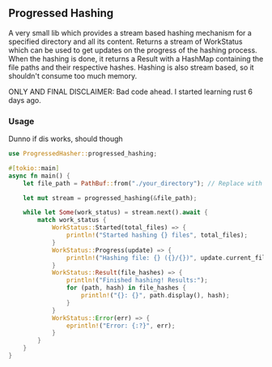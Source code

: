 ## Progressed Hashing

A very small lib which provides a stream based hashing mechanism for a specified directory and all its content.
Returns a stream of WorkStatus which can be used to get updates on the progress of the hashing process.
When the hashing is done, it returns a Result with a HashMap containing the file paths and their respective hashes.
Hashing is also stream based, so it shouldn't consume too much memory.

ONLY AND FINAL DISCLAIMER:
Bad code ahead.
I started learning rust 6 days ago.

### Usage
Dunno if dis works, should though
```rust
use ProgressedHasher::progressed_hashing;

#[tokio::main]
async fn main() {
    let file_path = PathBuf::from("./your_directory"); // Replace with your directory

    let mut stream = progressed_hashing(&file_path);

    while let Some(work_status) = stream.next().await {
        match work_status {
            WorkStatus::Started(total_files) => {
                println!("Started hashing {} files", total_files);
            }
            WorkStatus::Progress(update) => {
                println!("Hashing file: {} ({}/{})", update.current_file, update.total_hashed_files, total_files);
            }
            WorkStatus::Result(file_hashes) => {
                println!("Finished hashing! Results:");
                for (path, hash) in file_hashes {
                    println!("{}: {}", path.display(), hash);
                }
            }
            WorkStatus::Error(err) => {
                eprintln!("Error: {:?}", err);
            }
        }
    }
}
```
